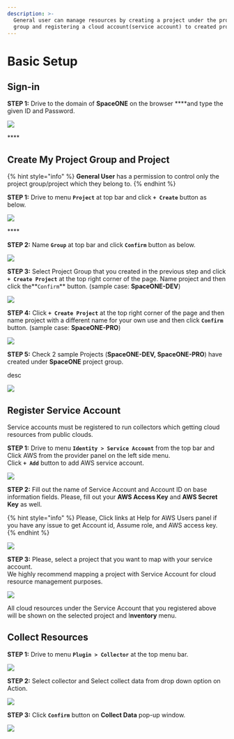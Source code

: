 ```yaml
---
description: >-
  General user can manage resources by creating a project under the project
  group and registering a cloud account(service account) to created project.
---
```


# Basic Setup

## Sign-in

**STEP 1:** Drive to the domain of **SpaceONE** on the browser ****and type the given ID and Password.

![](.gitbook/assets/signin_as_user2.png)

\*\*\*\*

## Create My Project Group and Project

{% hint style="info" %}
**General User** has a permission to control only the project group/project which they belong to. 
{% endhint %}

**STEP 1:** Drive to menu **`Project`** at top bar and click **`+ Create`** button as below.

![](.gitbook/assets/screen-shot-2021-02-05-at-14.43.06.png)

\*\*\*\*

**STEP 2:** Name **`Group`** at top bar and click **`Confirm`** button as below.

![](.gitbook/assets/create_project_group_spaceone.png)

**STEP 3:** Select Project Group that you created in the previous step and click **`+ Create Project`** at the top right corner of the page. Name project and then click the**`Confirm`** button. \(sample case: **SpaceONE-DEV**\)

![](.gitbook/assets/create_project_spaceone_dev.png)

**STEP 4:**  Click **`+ Create Project`** at the top right corner of the page and then name project with a different name for your own use and then click **`Confirm`** button. \(sample case: **SpaceONE-PRO**\)

![](.gitbook/assets/create_project_spaceone_prd.png)

**STEP 5:**  Check 2 sample Projects \(**SpaceONE-DEV, SpaceONE-PRO**\) have created under **SpaceONE** project group. 

desc 

![](.gitbook/assets/list_spaceone_projects.png)

## Register Service Account

Service accounts must be registered to run collectors which getting cloud resources from public clouds.

  
**STEP 1:** Drive to menu **`Identity > Service Account`** from the top bar and Click AWS from the provider panel on the left side menu.  
Click **`+ Add`** button to add AWS service account. 

![](.gitbook/assets/select_service_account_as_aws.png)

**STEP 2:** Fill out the name of Service Account and Account ID on base information fields. Please, fill out your **AWS Access Key** and **AWS Secret Key** as well. 

{% hint style="info" %}
Please, Click links at Help for AWS Users panel if you have any issue to get Account id, Assume role, and AWS access key. 
{% endhint %}

![](.gitbook/assets/screen-shot-2021-02-05-at-15.54.03.png)

**STEP 3:** Please, select a project that you want to map with your service account.   
We highly recommend mapping a project with Service Account for cloud resource management purposes.

![](.gitbook/assets/attach_account_to_project.png)

All cloud resources under the Service Account that you registered above will be shown on the selected project and  I**nventory** menu.

## Collect Resources

**STEP 1:** Drive to menu **`Plugin > Collector`**  at the top menu bar. 

![](.gitbook/assets/screen-shot-2021-02-05-at-16.04.34.png)

**STEP 2:**  Select collector and  Select collect data from drop down option on Action. 

![](.gitbook/assets/collect_data.png)

**STEP 3:**  Click **`Confirm`** button on **Collect Data** pop-up window.

![](.gitbook/assets/screen-shot-2021-02-05-at-16.19.58.png)



